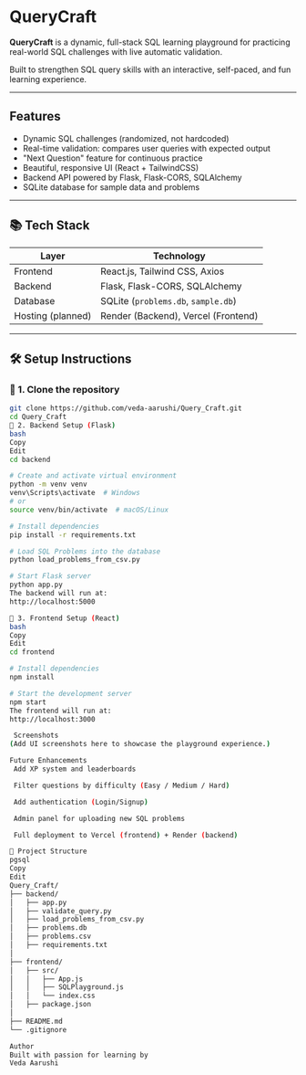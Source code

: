 #  QueryCraft

**QueryCraft** is a dynamic, full-stack SQL learning playground for practicing real-world SQL challenges with live automatic validation.

Built to strengthen SQL query skills with an interactive, self-paced, and fun learning experience.

---

##  Features

- Dynamic SQL challenges (randomized, not hardcoded)
- Real-time validation: compares user queries with expected output
- "Next Question" feature for continuous practice
- Beautiful, responsive UI (React + TailwindCSS)
- Backend API powered by Flask, Flask-CORS, SQLAlchemy
- SQLite database for sample data and problems

---

## 📚 Tech Stack

| Layer            | Technology                          |
|------------------|--------------------------------------|
| Frontend         | React.js, Tailwind CSS, Axios        |
| Backend          | Flask, Flask-CORS, SQLAlchemy        |
| Database         | SQLite (`problems.db`, `sample.db`)  |
| Hosting (planned)| Render (Backend), Vercel (Frontend)  |

---

## 🛠 Setup Instructions

### 🔹 1. Clone the repository

```bash
git clone https://github.com/veda-aarushi/Query_Craft.git
cd Query_Craft
🔹 2. Backend Setup (Flask)
bash
Copy
Edit
cd backend

# Create and activate virtual environment
python -m venv venv
venv\Scripts\activate  # Windows
# or
source venv/bin/activate  # macOS/Linux

# Install dependencies
pip install -r requirements.txt

# Load SQL Problems into the database
python load_problems_from_csv.py

# Start Flask server
python app.py
The backend will run at:
http://localhost:5000

🔹 3. Frontend Setup (React)
bash
Copy
Edit
cd frontend

# Install dependencies
npm install

# Start the development server
npm start
The frontend will run at:
http://localhost:3000

 Screenshots
(Add UI screenshots here to showcase the playground experience.)

Future Enhancements
 Add XP system and leaderboards

 Filter questions by difficulty (Easy / Medium / Hard)

 Add authentication (Login/Signup)

 Admin panel for uploading new SQL problems

 Full deployment to Vercel (frontend) + Render (backend)

📁 Project Structure
pgsql
Copy
Edit
Query_Craft/
├── backend/
│   ├── app.py
│   ├── validate_query.py
│   ├── load_problems_from_csv.py
│   ├── problems.db
│   ├── problems.csv
│   ├── requirements.txt
│
├── frontend/
│   ├── src/
│   │   ├── App.js
│   │   ├── SQLPlayground.js
│   │   └── index.css
│   ├── package.json
│
├── README.md
└── .gitignore

Author
Built with passion for learning by
Veda Aarushi
